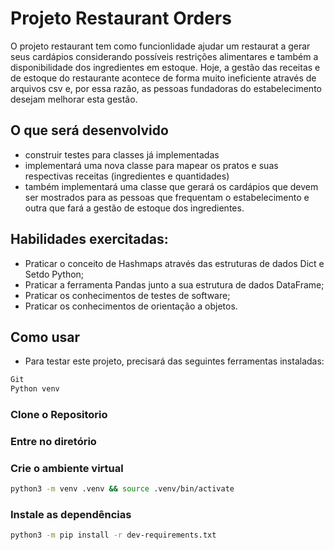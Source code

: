 # Projeto Restaurant Orders


O projeto restaurant tem como funcionlidade ajudar um restaurat a gerar seus cardápios considerando possíveis restrições alimentares e também a disponibilidade dos ingredientes em estoque. Hoje, a gestão das receitas e de estoque do restaurante acontece de forma muito ineficiente através de arquivos csv e, por essa razão, as pessoas fundadoras do estabelecimento desejam melhorar esta gestão.

## O que será desenvolvido
- construir testes para classes já implementadas
- implementará uma nova classe para mapear os pratos e suas respectivas receitas (ingredientes e quantidades)
- também implementará uma classe que gerará os cardápios que devem ser mostrados para as pessoas que frequentam o estabelecimento e outra que fará a gestão de estoque dos ingredientes.



## Habilidades exercitadas:

- Praticar o conceito de Hashmaps através das estruturas de dados Dict e Setdo Python;
- Praticar a ferramenta Pandas junto a sua estrutura de dados DataFrame;
- Praticar os conhecimentos de testes de software;
- Praticar os conhecimentos de orientação a objetos.

## Como usar


- Para testar este projeto, precisará das seguintes ferramentas instaladas:
```bash 
Git
Python venv
```
### Clone o Repositorio

### Entre no diretório

### Crie o ambiente virtual
```bash
python3 -m venv .venv && source .venv/bin/activate
````

### Instale as dependências
```bash
python3 -m pip install -r dev-requirements.txt
```
